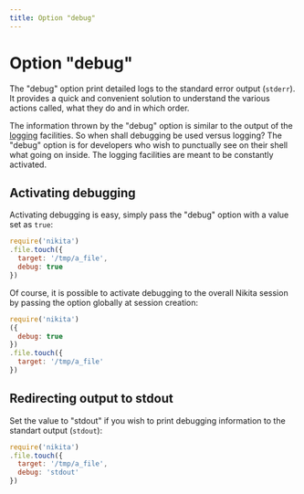 ```yaml
---
title: Option "debug"
---
```


# Option "debug"

The "debug" option print detailed logs to the standard error output (`stderr`). It provides a quick and convenient solution to understand the various actions called, what they do and in which order.

The information thrown by the "debug" option is similar to the output of the [logging](/usages/loging_debugging/) facilities. So when shall debugging be used versus logging? The "debug" option is for developers who wish to punctually see on their shell what going on inside. The logging facilities are meant to be constantly activated.

## Activating debugging

Activating debugging is easy, simply pass the "debug" option with a value set as `true`:

```js
require('nikita')
.file.touch({
  target: '/tmp/a_file',
  debug: true
})
```

Of course, it is possible to activate debugging to the overall Nikita session by passing the option globally at session creation:

```js
require('nikita')
({
  debug: true
})
.file.touch({
  target: '/tmp/a_file'
})
```

## Redirecting output to stdout

Set the value to "stdout" if you wish to print debugging information to the standart output (`stdout`):

```js
require('nikita')
.file.touch({
  target: '/tmp/a_file',
  debug: 'stdout'
})
```
